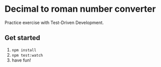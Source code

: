 # Decimal to roman number converter

Practice exercise with Test-Driven Development.

## Get started

1. `npm install`
2. `npm test:watch`
3. have fun!
